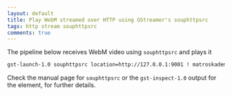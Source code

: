 ```yaml
---
layout: default
title: Play WebM streamed over HTTP using GStreamer's souphttpsrc
tags: http stream souphttpsrc
comments: true
---
```


The pipeline below receives WebM video using `souphttpsrc` and plays it

```bash
gst-launch-1.0 souphttpsrc location=http://127.0.0.1:9001 ! matroskademux ! vp8dec ! videoconvert ! autovideosink
```

Check the manual page for `souphttpsrc` or the `gst-inspect-1.0` output for the element, for further details.
